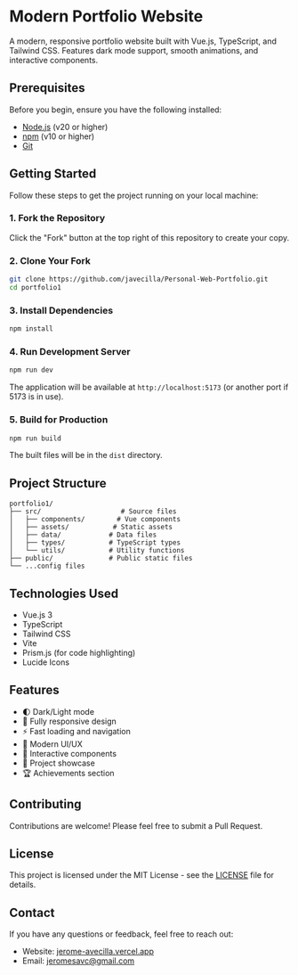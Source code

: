 # Modern Portfolio Website

A modern, responsive portfolio website built with Vue.js, TypeScript, and Tailwind CSS. Features dark mode support, smooth animations, and interactive components.

## Prerequisites

Before you begin, ensure you have the following installed:

- [Node.js](https://nodejs.org/) (v20 or higher)
- [npm](https://www.npmjs.com/) (v10 or higher)
- [Git](https://git-scm.com/)

## Getting Started

Follow these steps to get the project running on your local machine:

### 1. Fork the Repository

Click the "Fork" button at the top right of this repository to create your copy.

### 2. Clone Your Fork

```bash
git clone https://github.com/javecilla/Personal-Web-Portfolio.git
cd portfolio1
```

### 3. Install Dependencies

```bash
npm install
```

### 4. Run Development Server

```bash
npm run dev
```

The application will be available at `http://localhost:5173` (or another port if 5173 is in use).

### 5. Build for Production

```bash
npm run build
```

The built files will be in the `dist` directory.

## Project Structure

```
portfolio1/
├── src/                    # Source files
│   ├── components/        # Vue components
│   ├── assets/           # Static assets
│   ├── data/            # Data files
│   ├── types/           # TypeScript types
│   └── utils/           # Utility functions
├── public/              # Public static files
└── ...config files
```

## Technologies Used

- Vue.js 3
- TypeScript
- Tailwind CSS
- Vite
- Prism.js (for code highlighting)
- Lucide Icons

## Features

- 🌓 Dark/Light mode
- 📱 Fully responsive design
- ⚡ Fast loading and navigation
- 🎨 Modern UI/UX
- 🔄 Interactive components
- 📝 Project showcase
- 🏆 Achievements section

## Contributing

Contributions are welcome! Please feel free to submit a Pull Request.

## License

This project is licensed under the MIT License - see the [LICENSE](LICENSE) file for details.

## Contact

If you have any questions or feedback, feel free to reach out:

- Website: [jerome-avecilla.vercel.app](https://jerome-avecilla.vercel.app/)
- Email: jeromesavc@gmail.com
